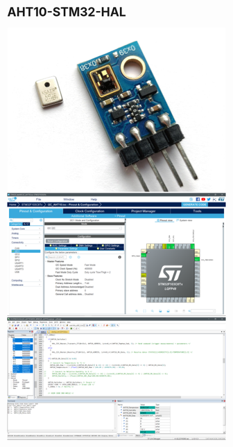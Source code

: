 # AHT10-STM32-HAL
![alt text](https://raw.githubusercontent.com/Egoruch/AHT10-STM32-HAL/master/Images/aht10_sensor_photo.jpg)
![alt text](https://github.com/Egoruch/AHT10-STM32-HAL/blob/master/Images/aht10_cubemx_project.png)
![alt text](https://github.com/Egoruch/AHT10-STM32-HAL/blob/master/Images/aht10_keil_project.png)
